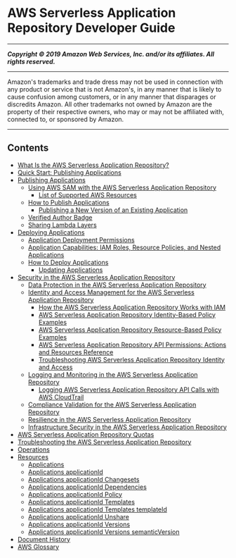 # AWS Serverless Application Repository Developer Guide

-----
*****Copyright &copy; 2019 Amazon Web Services, Inc. and/or its affiliates. All rights reserved.*****

-----
Amazon's trademarks and trade dress may not be used in 
     connection with any product or service that is not Amazon's, 
     in any manner that is likely to cause confusion among customers, 
     or in any manner that disparages or discredits Amazon. All other 
     trademarks not owned by Amazon are the property of their respective
     owners, who may or may not be affiliated with, connected to, or 
     sponsored by Amazon.

-----
## Contents
+ [What Is the AWS Serverless Application Repository?](what-is-serverlessrepo.md)
+ [Quick Start: Publishing Applications](serverlessrepo-quick-start.md)
+ [Publishing Applications](serverlessrepo-publishing-applications.md)
   + [Using AWS SAM with the AWS Serverless Application Repository](using-aws-sam.md)
      + [List of Supported AWS Resources](list-supported-resources.md)
   + [How to Publish Applications](serverlessrepo-how-to-publish.md)
      + [Publishing a New Version of an Existing Application](serverlessrepo-how-to-publish-new-version.md)
   + [Verified Author Badge](serverlessrepo-verified-author.md)
   + [Sharing Lambda Layers](sharing-lambda-layers.md)
+ [Deploying Applications](serverlessrepo-consuming-applications.md)
   + [Application Deployment Permissions](application-deployment-permissions.md)
   + [Application Capabilities: IAM Roles, Resource Policies, and Nested Applications](acknowledging-application-capabilities.md)
   + [How to Deploy Applications](serverlessrepo-how-to-consume.md)
      + [Updating Applications](serverlessrepo-how-to-consume-new-version.md)
+ [Security in the AWS Serverless Application Repository](security.md)
   + [Data Protection in the AWS Serverless Application Repository](data-protection.md)
   + [Identity and Access Management for the AWS Serverless Application Repository](security-iam.md)
      + [How the AWS Serverless Application Repository Works with IAM](security_iam_service-with-iam.md)
      + [AWS Serverless Application Repository Identity-Based Policy Examples](security_iam_id-based-policy-examples.md)
      + [AWS Serverless Application Repository Resource-Based Policy Examples](security_iam_resource-based-policy-examples.md)
      + [AWS Serverless Application Repository API Permissions: Actions and Resources Reference](serverlessrepo-api-permissions-ref.md)
      + [Troubleshooting AWS Serverless Application Repository Identity and Access](security_iam_troubleshoot.md)
   + [Logging and Monitoring in the AWS Serverless Application Repository](security-logging-monitoring.md)
      + [Logging AWS Serverless Application Repository API Calls with AWS CloudTrail](logging-using-cloudtrail.md)
   + [Compliance Validation for the AWS Serverless Application Repository](SAR-compliance.md)
   + [Resilience in the AWS Serverless Application Repository](disaster-recovery-resiliency.md)
   + [Infrastructure Security in the AWS Serverless Application Repository](infrastructure-security.md)
+ [AWS Serverless Application Repository Quotas](quotas.md)
+ [Troubleshooting the AWS Serverless Application Repository](troubleshooting.md)
+ [Operations](operations.md)
+ [Resources](resources.md)
   + [Applications](applications.md)
   + [Applications applicationId](applications-applicationid.md)
   + [Applications applicationId Changesets](applications-applicationid-changesets.md)
   + [Applications applicationId Dependencies](applications-applicationid-dependencies.md)
   + [Applications applicationId Policy](applications-applicationid-policy.md)
   + [Applications applicationId Templates](applications-applicationid-templates.md)
   + [Applications applicationId Templates templateId](applications-applicationid-templates-templateid.md)
   + [Applications applicationId Unshare](applications-applicationid-unshare.md)
   + [Applications applicationId Versions](applications-applicationid-versions.md)
   + [Applications applicationId Versions semanticVersion](applications-applicationid-versions-semanticversion.md)
+ [Document History](doc-history.md)
+ [AWS Glossary](glossary.md)